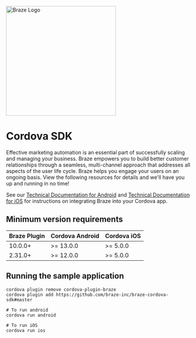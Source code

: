 <img src="https://github.com/braze-inc/braze-cordova-sdk/blob/master/braze-logo.png" width="300" title="Braze Logo" />

# Cordova SDK

Effective marketing automation is an essential part of successfully scaling and managing your business. Braze empowers you to build better customer relationships through a seamless, multi-channel approach that addresses all aspects of the user life cycle. Braze helps you engage your users on an ongoing basis. View the following resources for details and we'll have you up and running in no time!

See our [Technical Documentation for Android](https://www.braze.com/docs/developer_guide/platform_integration_guides/cordova/initial_sdk_setup/android/) and [Technical Documentation for iOS](https://www.braze.com/docs/developer_guide/platform_integration_guides/cordova/initial_sdk_setup/ios/) for instructions on integrating Braze into your Cordova app.

## Minimum version requirements

| Braze Plugin | Cordova Android | Cordova iOS |
| ------------ | --------------- | ----------- |
| 10.0.0+      | >= 13.0.0       | >= 5.0.0    |
| 2.31.0+      | >= 12.0.0       | >= 5.0.0    |

## Running the sample application

```
cordova plugin remove cordova-plugin-braze
cordova plugin add https://github.com/braze-inc/braze-cordova-sdk#master

# To run android
cordova run android

# To run iOS
cordova run ios
```
